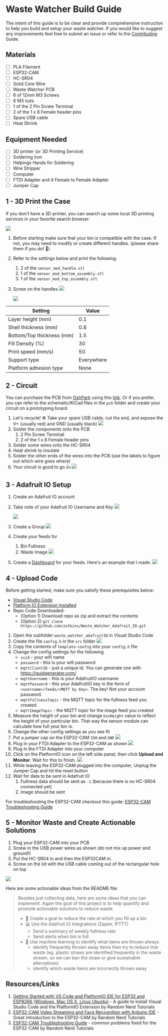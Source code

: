 # Waste Watcher Build Guide

The intent of this guide is to be clear and provide comprehensive instruction to help you build and setup your waste watcher. If you would like to suggest any improvements feel free to submit an issue or refer to the [Contributing](CONTRIBUTING.md) Guide.

## Materials
- [ ] PLA Filament
- [ ] ESP32-CAM
- [ ] HC-SR04
- [ ] Solid Core Wire
- [ ] Waste Watcher PCB
- [ ] 6 of 12mm M3 Screws
- [ ] 6 M3 nuts
- [ ] 1 of the 2 Pin Screw Terminal
- [ ] 2 of the 1 x 8 Female header pins
- [ ] Spare USB cable
- [ ] Heat Shrink

## Equipment Needed
- [ ] 3D printer (or 3D Printing Service)
- [ ] Soldering Iron
- [ ] Helpings Hands for Soldering
- [ ] Wire Stripper
- [ ] Computer
- [ ] FTDI Adapter and 4 Female to Female Adapter
- [ ] Jumper Cap

## 1 - 3D Print the Case
If you don't have a 3D printer, you can search up some local 3D printing services in your favorite search browser.

![](./imgs/assembly.png)

1. Before starting make sure that your bin is compatible with the case. If not, you may need to modify or create different handles. (please share them if you do! 🙂)
2. Refer to the settings below and print the following:
    1. 2 of the `sensor_mod_handle.stl`
    2. 1 of the `sensor_mod_bottom_assembly.stl`
    3. 1 of the `sensor_mod_top_assembly.stl`
3. Screw on the handles
    ![](./imgs/screw_handle_bar_reference2.jpg)

    ![](./imgs/screw_handle_bar_reference.jpg)


| Setting | Value |
| --------| ----- |
| Layer height (mm) | 0.1 |
| Shell thickness (mm) | 0.8 |
| Bottom/Top thickness (mm) | 1.5 |
| Fill Density (%) | 30 |
| Print speed (mm/s) | 50 |
| Support type | Everywhere |
| Platform adhesion type | None |

## 2 - Circuit
You can purchase the PCB from [OshPark](https://oshpark.com/) using this [link](https://oshpark.com/shared_projects/9fNFnSUL). Or if you prefer, you can refer to the schematic/KiCad files in the `pcb` folder and create your circuit on a prototyping board.

1. Let's recycle! ♻ Take your spare USB cable, cut the end, and expose the V+ (usually red) and GND (usually black)
    ![](./imgs/usb_power_cable.jpg)
2. Solder the components onto the PCB
    1. 2 Pin Screw Terminal
    2. 2 of the 1 x 8 Female header pins
3. Solder some wires onto the HC-SR04
4. Heat shrink to insulate
5. Solder the other ends of the wires into the PCB (use the labels to figure out which wire goes where)
3. Your circuit is good to go 👍
    ![](./imgs/hcsr04_pcb.jpg)

## 3 - Adafruit IO Setup
1. Create an Adafruit IO account
2. Take note of your Adafruit IO Username and Key
    ![](./imgs/adafruit_io_key.png)

    ![](./imgs/adaio_feed_key_take_note.png)
3. Create a Group
    ![](./imgs/adaio_new_group.png)
4. Create your feeds for
    1. Bin Fullness
    2. Waste Image
    ![](./imgs/adaio_new_feeds.png)
5. Create a [Dashboard](https://learn.adafruit.com/adafruit-io-basics-dashboards) for your feeds. Here's an example that I made.
    ![](./imgs/adaio_dashboard_example.png)

## 4 - Upload Code
Before getting started, make sure you satisfy these prerequisites below:
- [Visual Studio Code](https://code.visualstudio.com/)
- [Platform IO Extension Installed](https://platformio.org/install/ide?install=vscode)
- Repo Code Downloaded:
    - (Option 1) Download repo as zip and extract the contents
    - (Option 2) `git clone https://github.com/zotbins/Waste_Watcher_Adafruit_IO.git`

1. Open the subfolder `waste_watcher_adafruitIO` in Visual Studio Code
2. Create the file `config.h` in the `src` folder
    ![](./imgs/copy_config)
3. Copy the contents of `template-config` into your `config.h` file
4. Change the config settings for the following
    - `ssid` - your wifi name
    - `password` - this is your wifi password
    - `mqttClientID` - just a unique id. You can generate one with https://guidgenerator.com/
    - `mqttUsername` - this is your AdafruitIO username
    - `mqttPassword` - this your AdafruitIO key in the form of `<username>/feeds/<MQTT by Key>`. The key! Not your account password.
    - `mqttFullnessTopic` - the MQTT topic for the fullness feed you created
    - `mqttImageTopic` - the MQTT topic for the image feed you created
5. Measure the height of your bin and change `binHeight` value to reflect the height of your particular bin. That way the sensor module can calculate how full your bin is.
6. Change the other config settings as you see fit
7. Put a jumper cap on the ESP32-CAM `IO0` and `GND`
    ![](./imgs/ftdi_to_esp32_cam.jpg)
8. Plug in your FTDI Adapter to the ESP32-CAM as shown
    ![](./imgs/ftdi_circuit_design.png)
9. Plug in the FTDI Adapter into your computer
10. Click on the PlatformIO icon on the left side panel, then click **Upload and Monitor**. Wait for this to finish.
    ![](./imgs/platformio_upload_and_monitor.png)
12. While leaving the ESP32-CAM plugged into the computer, Unplug the Jumper Cap and hit the reset button
13. Wait for data to be sent in Adafruit IO
    1. Fullness data should be sent as `-1` (because there is no HC-SR04 connected yet)
    2. Image should be sent

For troubleshooting the ESP32-CAM checkout this guide: [ESP32-CAM Troubleshooting Guide](https://randomnerdtutorials.com/esp32-cam-troubleshooting-guide/)

## 5 - Monitor Waste and Create Actionable Solutions

1. Plug your ESP32-CAM into your PCB
2. Screw in the USB power wires as shown (do not mix up power and ground!)
3. Put the HC-SR04 in and then the ESP32CAM in.
3. Screw on the lid with the USB cable coming out of the rectangular hole on top

![](./imgs/waste_watcher.jpg)

Here are some actionable ideas from the README file:
> Besides just collecting data, here are some ideas that you can implement. Again the goal of this project is to help quantify and promote actionable solutions to reduce waste.
>
> - 🎯 Create a goal to reduce the rate at which you fill up a bin
> - 💻 Use the Adafruit IO Integrations (Zapier, IFTTT)
>    - Send a summary of weekly fullness rate
>    - Send alerts when bin is full
> - 🤖 Use machine learning to identify what items are thrown always
>    - identify frequently thrown away items then try to reduce that waste (eg. plastic straws are identified frequently in the waste stream, so we can ban the straw or give sustainable alternatives)
>    - identify which waste items are incorrectly thrown away

## Resources/Links
1. [Getting Started with VS Code and PlatformIO IDE for ESP32 and ESP8266 (Windows, Mac OS X, Linux Ubuntu)](https://randomnerdtutorials.com/vs-code-platformio-ide-esp32-esp8266-arduino/) - A guide to install Visual Studio Code and the PlatformIO Extension by Random Nerd Tutorials
2. [ESP32-CAM Video Streaming and Face Recognition with Arduino IDE](https://randomnerdtutorials.com/esp32-cam-video-streaming-face-recognition-arduino-ide/) - Great introduction to the ESP32-CAM by Random Nerd Tutorials
3. [ESP32-CAM Troubleshooting Guide](https://randomnerdtutorials.com/esp32-cam-troubleshooting-guide/) - common problems fixed for the ESP32-CAM by Random Nerd Tutorials
